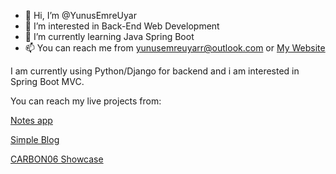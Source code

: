 
- 👋 Hi, I’m @YunusEmreUyar
- 👀 I’m interested in Back-End Web Development
- 🌱 I’m currently learning Java Spring Boot
- 📫 You can reach me from yunusemreuyarr@outlook.com or [My Website](https://yunusemreuyar.github.io)

I am currently using Python/Django for backend and i am interested in Spring Boot MVC.

You can reach my live projects from:

[Notes app](http://keepmo.pythonanywhere.com)

[Simple Blog](http://artandmovieisnotgonnabethename.herokuapp.com)

[CARBON06 Showcase](https://carbon06.pythonanywhere.com)

<!---
YunusEmreUyar/YunusEmreUyar is a ✨ special ✨ repository because its `README.md` (this file) appears on your GitHub profile.
You can click the Preview link to take a look at your changes.
--->
